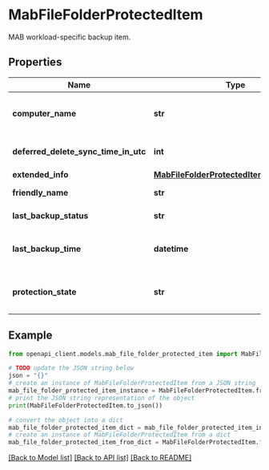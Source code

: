 # MabFileFolderProtectedItem

MAB workload-specific backup item.

## Properties

Name | Type | Description | Notes
------------ | ------------- | ------------- | -------------
**computer_name** | **str** | Name of the computer associated with this backup item. | [optional] 
**deferred_delete_sync_time_in_utc** | **int** | Sync time for deferred deletion in UTC | [optional] 
**extended_info** | [**MabFileFolderProtectedItemExtendedInfo**](MabFileFolderProtectedItemExtendedInfo.md) |  | [optional] 
**friendly_name** | **str** | Friendly name of this backup item. | [optional] 
**last_backup_status** | **str** | Status of last backup operation. | [optional] 
**last_backup_time** | **datetime** | Timestamp of the last backup operation on this backup item. | [optional] 
**protection_state** | **str** | Protected, ProtectionStopped, IRPending or ProtectionError | [optional] 

## Example

```python
from openapi_client.models.mab_file_folder_protected_item import MabFileFolderProtectedItem

# TODO update the JSON string below
json = "{}"
# create an instance of MabFileFolderProtectedItem from a JSON string
mab_file_folder_protected_item_instance = MabFileFolderProtectedItem.from_json(json)
# print the JSON string representation of the object
print(MabFileFolderProtectedItem.to_json())

# convert the object into a dict
mab_file_folder_protected_item_dict = mab_file_folder_protected_item_instance.to_dict()
# create an instance of MabFileFolderProtectedItem from a dict
mab_file_folder_protected_item_from_dict = MabFileFolderProtectedItem.from_dict(mab_file_folder_protected_item_dict)
```
[[Back to Model list]](../README.md#documentation-for-models) [[Back to API list]](../README.md#documentation-for-api-endpoints) [[Back to README]](../README.md)


